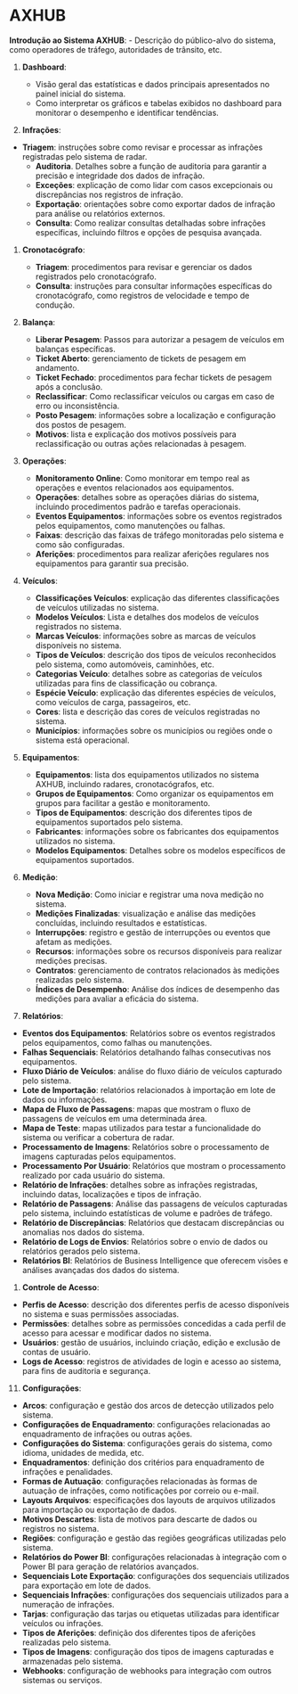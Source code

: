 # AXHUB 
**Introdução ao Sistema AXHUB**:
    - Descrição do público-alvo do sistema, como operadores de tráfego, autoridades de trânsito, etc.

1. **Dashboard**:
    - Visão geral das estatísticas e dados principais apresentados no painel inicial do sistema.
    - Como interpretar os gráficos e tabelas exibidos no dashboard para monitorar o desempenho e identificar tendências.

2. **Infrações**:
- **Triagem**: instruções sobre como revisar e processar as infrações registradas pelo sistema de radar.
  - **Auditoria**. Detalhes sobre a função de auditoria para garantir a precisão e integridade dos dados de infração.
  - **Exceções**: explicação de como lidar com casos excepcionais ou discrepâncias nos registros de infração.
  - **Exportação**: orientações sobre como exportar dados de infração para análise ou relatórios externos.
  - **Consulta**: Como realizar consultas detalhadas sobre infrações específicas, incluindo filtros e opções de pesquisa avançada.

1. **Cronotacógrafo**:
    - **Triagem**: procedimentos para revisar e gerenciar os dados registrados pelo cronotacógrafo.
    - **Consulta**: instruções para consultar informações específicas do cronotacógrafo, como registros de velocidade e tempo de condução.

2. **Balança**:
    - **Liberar Pesagem**: Passos para autorizar a pesagem de veículos em balanças específicas.
    - **Ticket Aberto**: gerenciamento de tickets de pesagem em andamento.
    - **Ticket Fechado**: procedimentos para fechar tickets de pesagem após a conclusão.
    - **Reclassificar**: Como reclassificar veículos ou cargas em caso de erro ou inconsistência.
    - **Posto Pesagem**: informações sobre a localização e configuração dos postos de pesagem.
    - **Motivos**: lista e explicação dos motivos possíveis para reclassificação ou outras ações relacionadas à pesagem.

3. **Operações**:
    - **Monitoramento Online**: Como monitorar em tempo real as operações e eventos relacionados aos equipamentos.
    - **Operações**: detalhes sobre as operações diárias do sistema, incluindo procedimentos padrão e tarefas operacionais.
    - **Eventos Equipamentos**: informações sobre os eventos registrados pelos equipamentos, como manutenções ou falhas.
    - **Faixas**: descrição das faixas de tráfego monitoradas pelo sistema e como são configuradas.
    - **Aferições**: procedimentos para realizar aferições regulares nos equipamentos para garantir sua precisão.

4. **Veículos**:
    - **Classificações Veículos**: explicação das diferentes classificações de veículos utilizadas no sistema.
    - **Modelos Veículos**: Lista e detalhes dos modelos de veículos registrados no sistema.
    - **Marcas Veículos**: informações sobre as marcas de veículos disponíveis no sistema.
    - **Tipos de Veículos**: descrição dos tipos de veículos reconhecidos pelo sistema, como automóveis, caminhões, etc.
    - **Categorias Veículo**: detalhes sobre as categorias de veículos utilizadas para fins de classificação ou cobrança.
    - **Espécie Veículo**: explicação das diferentes espécies de veículos, como veículos de carga, passageiros, etc.
    - **Cores**: lista e descrição das cores de veículos registradas no sistema.
    - **Municípios**: informações sobre os municípios ou regiões onde o sistema está operacional.

5. **Equipamentos**:
    - **Equipamentos**: lista dos equipamentos utilizados no sistema AXHUB, incluindo radares, cronotacógrafos, etc.
    - **Grupos de Equipamentos**: Como organizar os equipamentos em grupos para facilitar a gestão e monitoramento.
    - **Tipos de Equipamentos**: descrição dos diferentes tipos de equipamentos suportados pelo sistema.
    - **Fabricantes**: informações sobre os fabricantes dos equipamentos utilizados no sistema.
    - **Modelos Equipamentos**: Detalhes sobre os modelos específicos de equipamentos suportados.

6. **Medição**:
    - **Nova Medição**: Como iniciar e registrar uma nova medição no sistema.
    - **Medições Finalizadas**: visualização e análise das medições concluídas, incluindo resultados e estatísticas.
    - **Interrupções**: registro e gestão de interrupções ou eventos que afetam as medições.
    - **Recursos**: informações sobre os recursos disponíveis para realizar medições precisas.
    - **Contratos**: gerenciamento de contratos relacionados às medições realizadas pelo sistema.
    - **Índices de Desempenho**: Análise dos índices de desempenho das medições para avaliar a eficácia do sistema.


9. **Relatórios**:
- **Eventos dos Equipamentos**: Relatórios sobre os eventos registrados pelos equipamentos, como falhas ou manutenções.
- **Falhas Sequenciais**: Relatórios detalhando falhas consecutivas nos equipamentos.
- **Fluxo Diário de Veículos**: análise do fluxo diário de veículos capturado pelo sistema.
- **Lote de Importação**: relatórios relacionados à importação em lote de dados ou informações.
- **Mapa de Fluxo de Passagens**: mapas que mostram o fluxo de passagens de veículos em uma determinada área.
- **Mapa de Teste**: mapas utilizados para testar a funcionalidade do sistema ou verificar a cobertura de radar.
- **Processamento de Imagens**: Relatórios sobre o processamento de imagens capturadas pelos equipamentos.
- **Processamento Por Usuário**: Relatórios que mostram o processamento realizado por cada usuário do sistema.
- **Relatório de Infrações**: detalhes sobre as infrações registradas, incluindo datas, localizações e tipos de infração.
- **Relatório de Passagens**: Análise das passagens de veículos capturadas pelo sistema, incluindo estatísticas de volume e padrões de tráfego.
- **Relatório de Discrepâncias**: Relatórios que destacam discrepâncias ou anomalias nos dados do sistema.
- **Relatório de Logs de Envios**: Relatórios sobre o envio de dados ou relatórios gerados pelo sistema.
- **Relatórios BI**: Relatórios de Business Intelligence que oferecem visões e análises avançadas dos dados do sistema.

1. **Controle de Acesso**:
- **Perfis de Acesso**: descrição dos diferentes perfis de acesso disponíveis no sistema e suas permissões associadas.
- **Permissões**: detalhes sobre as permissões concedidas a cada perfil de acesso para acessar e modificar dados no sistema.
- **Usuários**: gestão de usuários, incluindo criação, edição e exclusão de contas de usuário.
- **Logs de Acesso**: registros de atividades de login e acesso ao sistema, para fins de auditoria e segurança.

11. **Configurações**:
- **Arcos**: configuração e gestão dos arcos de detecção utilizados pelo sistema.
- **Configurações de Enquadramento**: configurações relacionadas ao enquadramento de infrações ou outras ações.
- **Configurações do Sistema**: configurações gerais do sistema, como idioma, unidades de medida, etc.
- **Enquadramentos**: definição dos critérios para enquadramento de infrações e penalidades.
- **Formas de Autuação**: configurações relacionadas às formas de autuação de infrações, como notificações por correio ou e-mail.
- **Layouts Arquivos**: especificações dos layouts de arquivos utilizados para importação ou exportação de dados.
- **Motivos Descartes**: lista de motivos para descarte de dados ou registros no sistema.
- **Regiões**: configuração e gestão das regiões geográficas utilizadas pelo sistema.
- **Relatórios do Power BI**: configurações relacionadas à integração com o Power BI para geração de relatórios avançados.
- **Sequenciais Lote Exportação**: configurações dos sequenciais utilizados para exportação em lote de dados.
- **Sequenciais Infrações**: configurações dos sequenciais utilizados para a numeração de infrações.
- **Tarjas**: configuração das tarjas ou etiquetas utilizadas para identificar veículos ou infrações.
- **Tipos de Aferições**: definição dos diferentes tipos de aferições realizadas pelo sistema.
- **Tipos de Imagens**: configuração dos tipos de imagens capturadas e armazenadas pelo sistema.
- **Webhooks**: configuração de webhooks para integração com outros sistemas ou serviços.

